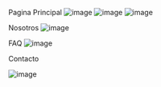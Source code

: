 Pagina Principal
![image](https://github.com/user-attachments/assets/0f122e94-3d51-41ef-9d9e-75d0a0667e10)
![image](https://github.com/user-attachments/assets/e5bde068-06f8-4bb5-94bc-8e947ef28b50)
![image](https://github.com/user-attachments/assets/e2e3ddfd-16c2-4788-9ba6-4513fa3c272e)

Nosotros
![image](https://github.com/user-attachments/assets/e9b01e6c-2308-4723-a7ef-0da75cbf1028)

FAQ
![image](https://github.com/user-attachments/assets/56a7cf36-1b46-4511-a78d-6bfc67bb1ee6)

Contacto

![image](https://github.com/user-attachments/assets/3fc91791-e095-4592-9468-607d46f0d3ed)
